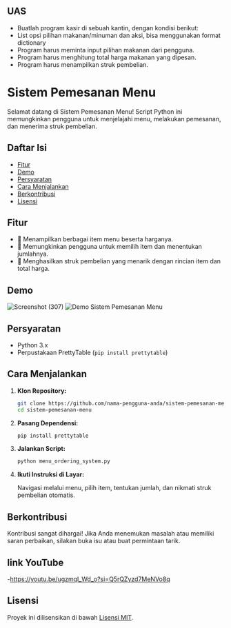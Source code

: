 ## UAS
- Buatlah program kasir di sebuah kantin, dengan kondisi berikut:
- List opsi pilihan makanan/minuman dan aksi, bisa menggunakan format dictionary
- Program harus meminta input pilihan makanan dari pengguna.
- Program harus menghitung total harga makanan yang dipesan.
- Program harus menampilkan struk pembelian.
# Sistem Pemesanan Menu

Selamat datang di Sistem Pemesanan Menu! Script Python ini memungkinkan pengguna untuk menjelajahi menu, melakukan pemesanan, dan menerima struk pembelian.

## Daftar Isi

- [Fitur](#fitur)
- [Demo](#demo)
- [Persyaratan](#persyaratan)
- [Cara Menjalankan](#cara-menjalankan)
- [Berkontribusi](#berkontribusi)
- [Lisensi](#lisensi)

## Fitur

- 🍔 Menampilkan berbagai item menu beserta harganya.
- 🛒 Memungkinkan pengguna untuk memilih item dan menentukan jumlahnya.
- 🧾 Menghasilkan struk pembelian yang menarik dengan rincian item dan total harga.

## Demo
![Screenshot (307)](https://github.com/Maullynn/UAS/assets/144296695/8c3cc5bc-fdf6-4a2a-b567-8ad87c73ddb7)
![Demo Sistem Pemesanan Menu](demo.gif)

## Persyaratan

- Python 3.x
- Perpustakaan PrettyTable (`pip install prettytable`)

## Cara Menjalankan

1. **Klon Repository:**

    ```bash
    git clone https://github.com/nama-pengguna-anda/sistem-pemesanan-menu.git
    cd sistem-pemesanan-menu
    ```

2. **Pasang Dependensi:**

    ```bash
    pip install prettytable
    ```

3. **Jalankan Script:**

    ```bash
    python menu_ordering_system.py
    ```

4. **Ikuti Instruksi di Layar:**

    Navigasi melalui menu, pilih item, tentukan jumlah, dan nikmati struk pembelian otomatis.

## Berkontribusi

Kontribusi sangat dihargai! Jika Anda menemukan masalah atau memiliki saran perbaikan, silakan buka isu atau buat permintaan tarik.
 ## link YouTube 
-https://youtu.be/ugzmqI_Wd_o?si=Q5rQZyzd7MeNVo8q
## Lisensi

Proyek ini dilisensikan di bawah [Lisensi MIT](LICENSE).
